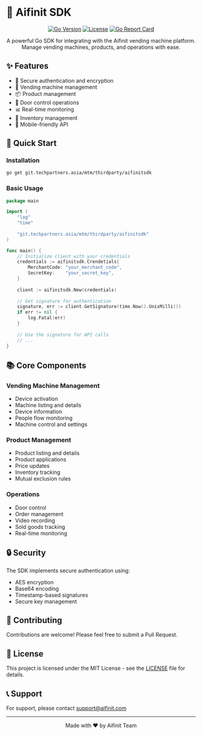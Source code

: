 # 🤖 Aifinit SDK

<div align="center">

[![Go Version](https://img.shields.io/badge/Go-1.24.0-blue.svg)](https://golang.org)
[![License](https://img.shields.io/badge/License-MIT-green.svg)](LICENSE)
[![Go Report Card](https://goreportcard.com/badge/github.com/yourusername/aifinitsdk)](https://goreportcard.com/report/github.com/yourusername/aifinitsdk)

A powerful Go SDK for integrating with the Aifinit vending machine platform. Manage vending machines, products, and operations with ease.

</div>

## ✨ Features

- 🔐 Secure authentication and encryption
- 🏪 Vending machine management
- 📦 Product management
- 🚪 Door control operations
- 📊 Real-time monitoring
- 🔄 Inventory management
- 📱 Mobile-friendly API

## 🚀 Quick Start

### Installation

```bash
go get git.techpartners.asia/mtm/thirdparty/aifinitsdk
```

### Basic Usage

```go
package main

import (
    "log"
    "time"
    
    "git.techpartners.asia/mtm/thirdparty/aifinitsdk"
)

func main() {
    // Initialize client with your credentials
    credentials := aifinitsdk.Crendetials{
        MerchantCode: "your_merchant_code",
        SecretKey:    "your_secret_key",
    }
    
    client := aifinitsdk.New(credentials)
    
    // Get signature for authentication
    signature, err := client.GetSignature(time.Now().UnixMilli())
    if err != nil {
        log.Fatal(err)
    }
    
    // Use the signature for API calls
    // ...
}
```

## 📚 Core Components

### Vending Machine Management
- Device activation
- Machine listing and details
- Device information
- People flow monitoring
- Machine control and settings

### Product Management
- Product listing and details
- Product applications
- Price updates
- Inventory tracking
- Mutual exclusion rules

### Operations
- Door control
- Order management
- Video recording
- Sold goods tracking
- Real-time monitoring

## 🔒 Security

The SDK implements secure authentication using:
- AES encryption
- Base64 encoding
- Timestamp-based signatures
- Secure key management

## 🤝 Contributing

Contributions are welcome! Please feel free to submit a Pull Request.

## 📄 License

This project is licensed under the MIT License - see the [LICENSE](LICENSE) file for details.

## 📞 Support

For support, please contact [support@aifinit.com](mailto:support@aifinit.com)

---

<div align="center">
Made with ❤️ by Aifinit Team
</div> 